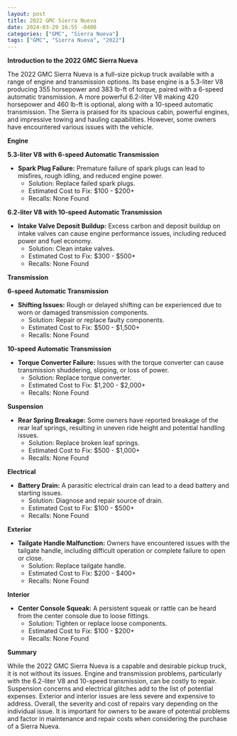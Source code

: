 ```yaml
---
layout: post
title: 2022 GMC Sierra Nueva
date: 2024-03-29 16:55 -0400
categories: ["GMC", "Sierra Nueva"]
tags: ["GMC", "Sierra Nueva", "2022"]
---
```

**Introduction to the 2022 GMC Sierra Nueva**

The 2022 GMC Sierra Nueva is a full-size pickup truck available with a range of engine and transmission options. Its base engine is a 5.3-liter V8 producing 355 horsepower and 383 lb-ft of torque, paired with a 6-speed automatic transmission. A more powerful 6.2-liter V8 making 420 horsepower and 460 lb-ft is optional, along with a 10-speed automatic transmission. The Sierra is praised for its spacious cabin, powerful engines, and impressive towing and hauling capabilities. However, some owners have encountered various issues with the vehicle.

**Engine**

**5.3-liter V8 with 6-speed Automatic Transmission**

* **Spark Plug Failure:** Premature failure of spark plugs can lead to misfires, rough idling, and reduced engine power.
    * Solution: Replace failed spark plugs.
    * Estimated Cost to Fix: $100 - $200+
    * Recalls: None Found

**6.2-liter V8 with 10-speed Automatic Transmission**

* **Intake Valve Deposit Buildup:** Excess carbon and deposit buildup on intake valves can cause engine performance issues, including reduced power and fuel economy.
    * Solution: Clean intake valves.
    * Estimated Cost to Fix: $300 - $500+
    * Recalls: None Found

**Transmission**

**6-speed Automatic Transmission**

* **Shifting Issues:** Rough or delayed shifting can be experienced due to worn or damaged transmission components.
    * Solution: Repair or replace faulty components.
    * Estimated Cost to Fix: $500 - $1,500+
    * Recalls: None Found

**10-speed Automatic Transmission**

* **Torque Converter Failure:** Issues with the torque converter can cause transmission shuddering, slipping, or loss of power.
    * Solution: Replace torque converter.
    * Estimated Cost to Fix: $1,200 - $2,000+
    * Recalls: None Found

**Suspension**

* **Rear Spring Breakage:** Some owners have reported breakage of the rear leaf springs, resulting in uneven ride height and potential handling issues.
    * Solution: Replace broken leaf springs.
    * Estimated Cost to Fix: $500 - $1,000+
    * Recalls: None Found

**Electrical**

* **Battery Drain:** A parasitic electrical drain can lead to a dead battery and starting issues.
    * Solution: Diagnose and repair source of drain.
    * Estimated Cost to Fix: $100 - $500+
    * Recalls: None Found

**Exterior**

* **Tailgate Handle Malfunction:** Owners have encountered issues with the tailgate handle, including difficult operation or complete failure to open or close.
    * Solution: Replace tailgate handle.
    * Estimated Cost to Fix: $200 - $400+
    * Recalls: None Found

**Interior**

* **Center Console Squeak:** A persistent squeak or rattle can be heard from the center console due to loose fittings.
    * Solution: Tighten or replace loose components.
    * Estimated Cost to Fix: $100 - $200+
    * Recalls: None Found

**Summary**

While the 2022 GMC Sierra Nueva is a capable and desirable pickup truck, it is not without its issues. Engine and transmission problems, particularly with the 6.2-liter V8 and 10-speed transmission, can be costly to repair. Suspension concerns and electrical glitches add to the list of potential expenses. Exterior and interior issues are less severe and expensive to address. Overall, the severity and cost of repairs vary depending on the individual issue. It is important for owners to be aware of potential problems and factor in maintenance and repair costs when considering the purchase of a Sierra Nueva.
